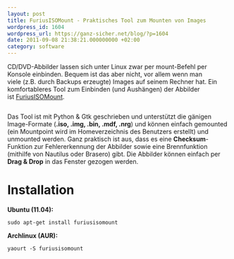 ```yaml
---
layout: post
title: FuriusISOMount - Praktisches Tool zum Mounten von Images
wordpress_id: 1604
wordpress_url: https://ganz-sicher.net/blog/?p=1604
date: 2011-09-08 21:38:21.000000000 +02:00
category: software
---
```

CD/DVD-Abbilder lassen sich unter Linux zwar per mount-Befehl per Konsole einbinden. Bequem ist das aber nicht, vor allem wenn man viele (z.B. durch Backups erzeugte) Images auf seinem Rechner hat. Ein komfortableres Tool zum Einbinden (und Aushängen) der Abbilder ist <a href="https://launchpad.net/furiusisomount/">FuriusISOMount</a>.

<img class="borderimg centered" title="Furius ISO Mount Tool 0.11.3.1_010" src="{{site.url}}/wp-content/uploads/Furius-ISO-Mount-Tool-0.11.3.1_010-300x172.jpg" alt="" />

Das Tool ist mit Python &amp; Gtk geschrieben und unterstützt die gänigen Image-Formate (<strong>.iso, .img, .bin, .mdf, .nrg</strong>) und können einfach gemounted (ein Mountpoint wird im Homeverzeichnis des Benutzers erstellt) und unmounted werden. Ganz praktisch ist aus, dass es eine <strong>Checksum</strong>-Funktion zur Fehlererkennung der Abbilder sowie eine Brennfunktion (mithilfe von Nautilus oder Brasero) gibt. Die Abbilder können einfach per <strong>Drag &amp; Drop</strong> in das Fenster gezogen werden.

Installation
=============
**Ubuntu (11.04):**

	sudo apt-get install furiusisomount

**Archlinux (AUR):**
	
	yaourt -S furiusisomount
